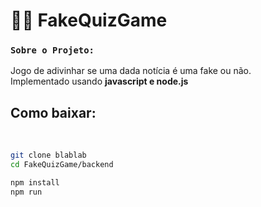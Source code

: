 <h1>🕵️‍♂️ FakeQuizGame</h1>

### `Sobre o Projeto:`
Jogo de adivinhar se uma dada notícia é uma fake ou não.<br>
Implementado usando <b>javascript e node.js</b>

<h2>Como baixar:</h2><br/>

```bash
git clone blablab
cd FakeQuizGame/backend

npm install
npm run
```
